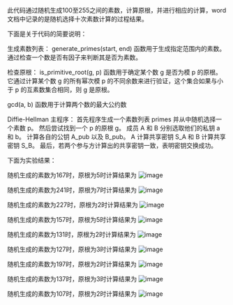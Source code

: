 此代码通过随机生成100至255之间的素数，计算原根，并进行相应的计算，word文档中记录的是随机选择十次素数计算的过程结果。

下面是关于代码的简要说明：

生成素数列表：
generate_primes(start, end) 函数用于生成指定范围内的素数。
通过检查一个数是否有因子来判断其是否为素数。


检查原根：
is_primitive_root(g, p) 函数用于确定某个数 g 是否为模 p 的原根。
它通过计算某个数 g 的所有幂次模 p 的不同余数来进行验证，这个集合如果与小于 p 的互素数集合相同，则 g 是原根。

gcd(a, b) 函数用于计算两个数的最大公约数

Diffie-Hellman 主程序：
首先程序生成一个素数列表 primes 并从中随机选择一个素数 p。
然后尝试找到一个 p 的原根 g。
成员 A 和 B 分别选取他们的私钥 a 和 b。
计算各自的公钥 A_pub 以及 B_pub。
A 计算共享密钥 S_A 和 B 计算共享密钥 S_B。
最后，若两个参与方计算出的共享密钥一致，表明密钥交换成功。

下面为实验结果：

随机生成的素数为167时，原根为5时计算结果为
![image](https://github.com/user-attachments/assets/2e9f4f37-4a57-44ea-a92f-d60af32f56e7)

 
随机生成的素数为241时，原根为7时计算结果为
![image](https://github.com/user-attachments/assets/4a762392-761b-4a57-99ee-8b4c17a69584)

 
随机生成的素数为227时，原根为2时计算结果为
![image](https://github.com/user-attachments/assets/2de560a8-6493-4b22-9fd0-757133718062)

 
随机生成的素数为157时，原根为5时计算结果为
![image](https://github.com/user-attachments/assets/858b50de-23f1-47bc-a94a-7d02d696ae17)

 
随机生成的素数为131时，原根为2时计算结果为
![image](https://github.com/user-attachments/assets/d8d93189-1345-4b2a-b4c3-7073061ddc8c)

 
随机生成的素数为127时，原根为3时计算结果为
![image](https://github.com/user-attachments/assets/277bc855-b200-4e4d-86f0-641ec23047d3)

 
随机生成的素数为197时，原根为2时计算结果为
![image](https://github.com/user-attachments/assets/15e8c623-0708-472a-8534-d3adb63b5fbf)

 
随机生成的素数为137时，原根为3时计算结果为
![image](https://github.com/user-attachments/assets/ff3d2d8d-9c48-40d3-90c2-dade60d57c93)

 
随机生成的素数为107时，原根为2时计算结果为
 ![image](https://github.com/user-attachments/assets/0891bb29-e632-4cc4-8cd2-cfbaff72f393)
